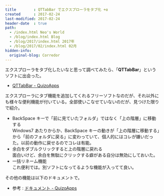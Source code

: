 ```yaml
---
title        : QTTabBar でエクスプローラをタブ化 +α
created      : 2017-02-24
last-modified: 2017-02-24
header-date  : true
path:
  - /index.html Neo's World
  - /blog/index.html Blog
  - /blog/2017/index.html 2017年
  - /blog/2017/02/index.html 02月
hidden-info:
  original-blog: Corredor
---
```


エクスプローラをタブ化したいなと思って調べてみたら、「**QTTabBar**」というソフトに出会った。

- [QTTabBar - QuizoApps](http://qttabbar-ja.wikidot.com/)

エクスプローラにタブ機能を追加してくれるフリーソフトなのだが、それ以外にも様々な便利機能が付いている。全部使いこなせていないのだが、見つけた限りで紹介。

- BackSpace キーで「前に見ていたフォルダ」ではなく「上の階層」に移動する  
  Windows7 あたりからか、BackSpace キーの動きが「上の階層に移動する」から「前のフォルダに戻る」に変わっていて、個人的にはコレが嫌いだった。以前の動作に戻せるのでコレは有能。
- 余白をダブルクリックすると上の階層に戻れる  
  面白いけど、余白を無駄にクリックする癖がある自分は無効にしておいた。
- 一括リネーム機能  
  これ便利では。別ソフトになってるような機能が入ってて良い。

その他の機能は以下のドキュメントで。

- 参考 : [ドキュメント - QuizoApps](http://qttabbar-ja.wikidot.com/tutorial-top)
